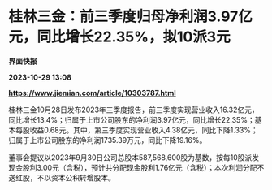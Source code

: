 # 桂林三金：前三季度归母净利润3.97亿元，同比增长22.35%，拟10派3元
**界面快报**

**2023-10-29 13:08**

**https://www.jiemian.com/article/10303787.html**

桂林三金10月28日发布2023年三季度报告，前三季度实现营业收入16.32亿元，同比增长13.4%；归属于上市公司股东的净利润3.97亿元，同比增长22.35%；基本每股收益0.68元。其中，第三季度实现营业收入4.38亿元，同比下降1.33%；归属于上市公司股东的净利润1735.39万元，同比下降19.16%。

董事会提议以2023年9月30日公司总股本587,568,600股为基数，按每10股派发现金股利3.00元（含税），预计共分配现金股利1.76亿元（含税）；本次利润分配不送红股，不以资本公积转增股本。